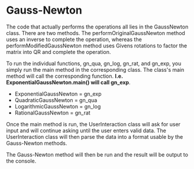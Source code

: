 # Gauss-Newton
The code that actually performs the operations all lies in the GaussNewton class.
There are two methods. The performOriginalGaussNewton method uses an inverse to
complete the operation, whereas the performModifiedGaussNewton method uses Givens
rotations to factor the matrix into QR and complete the operation.

To run the individual functions, gn_qua, gn_log, gn_rat, and gn_exp, you simply
run the main method in the corresponding class. The class's main method will call
the corresponding function. **I.e. ExponentialGaussNewton.main() will call gn_exp**.

* ExponentialGaussNewton = gn_exp
* QuadraticGaussNewton = gn_qua
* LogarithmicGaussNewton = gn_log
* RationalGaussNewton = gn_rat

Once the main method is run, the UserInteraction class will ask for user input
and will continue asking until the user enters valid data. The UserInteraction
class will then parse the data into a format usable by the Gauss-Newton methods.

The Gauss-Newton method will then be run and the result will be output to the console.